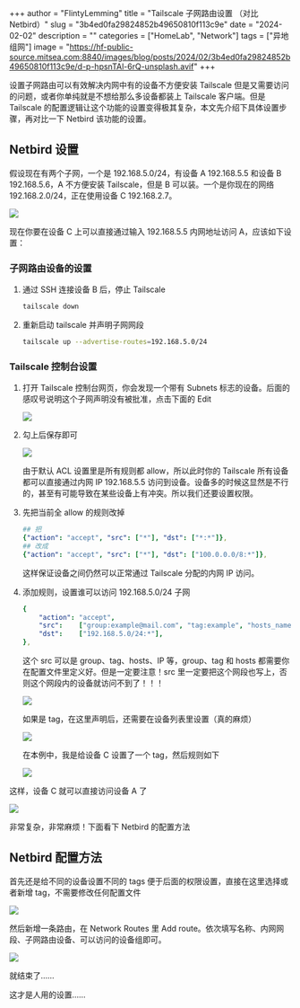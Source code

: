 +++
author = "FlintyLemming"
title = "Tailscale 子网路由设置 （对比 Netbird）"
slug = "3b4ed0fa29824852b49650810f113c9e"
date = "2024-02-02"
description = ""
categories = ["HomeLab", "Network"]
tags = ["异地组网"]
image = "https://hf-public-source.mitsea.com:8840/images/blog/posts/2024/02/3b4ed0fa29824852b49650810f113c9e/d-p-hpsnTAl-6rQ-unsplash.avif"
+++

设置子网路由可以有效解决内网中有的设备不方便安装 Tailscale 但是又需要访问的问题，或者你单纯就是不想给那么多设备都装上 Tailscale 客户端。但是 Tailscale 的配置逻辑让这个功能的设置变得极其复杂，本文先介绍下具体设置步骤，再对比一下 Netbird 该功能的设置。

## Netbird 设置

假设现在有两个子网，一个是 192.168.5.0/24，有设备 A 192.168.5.5 和设备 B 192.168.5.6，A 不方便安装 Tailscale，但是 B 可以装。一个是你现在的网络 192.168.2.0/24，正在使用设备 C 192.168.2.7。

![](https://hf-public-source.mitsea.com:8840/images/blog/posts/2024/02/3b4ed0fa29824852b49650810f113c9e/%E6%9C%AA%E5%91%BD%E5%90%8D%E7%BB%98%E5%9B%BE.drawio%281%29.avif)

现在你要在设备 C 上可以直接通过输入 192.168.5.5 内网地址访问 A，应该如下设置：

### 子网路由设备的设置

1. 通过 SSH 连接设备 B 后，停止 Tailscale

    ```bash
    tailscale down
    ```

2. 重新启动 tailscale 并声明子网网段

    ```bash
    tailscale up --advertise-routes=192.168.5.0/24
    ```


### Tailscale 控制台设置

1. 打开 Tailscale 控制台网页，你会发现一个带有 Subnets 标志的设备。后面的感叹号说明这个子网声明没有被批准，点击下面的 Edit

    ![](https://hf-public-source.mitsea.com:8840/images/blog/posts/2024/02/3b4ed0fa29824852b49650810f113c9e/Untitled.avif)

2. 勾上后保存即可

    ![](https://hf-public-source.mitsea.com:8840/images/blog/posts/2024/02/3b4ed0fa29824852b49650810f113c9e/Untitled%201.avif)

    由于默认 ACL 设置里是所有规则都 allow，所以此时你的 Tailscale 所有设备都可以直接通过内网 IP 192.168.5.5 访问到设备。设备多的时候这显然是不行的，甚至有可能导致在某些设备上有冲突。所以我们还要设置权限。

3. 先把当前全 allow 的规则改掉

    ```yaml
    ## 把
    {"action": "accept", "src": ["*"], "dst": ["*:*"]},
    ## 改成
    {"action": "accept", "src": ["*"], "dst": ["100.0.0.0/8:*"]},
    ```

    这样保证设备之间仍然可以正常通过 Tailscale 分配的内网 IP 访问。

4. 添加规则，设置谁可以访问 192.168.5.0/24 子网

    ```yaml
    {
    	"action": "accept",
    	"src":    ["group:example@mail.com", "tag:example", "hosts_name", "xxx,xxx,xxx,xxx", "192.168.5.0/24"],
    	"dst":    ["192.168.5.0/24:*"],
    },
    ```

    这个 src 可以是 group、tag、hosts、IP 等，group、tag 和 hosts 都需要你在配置文件里定义好。但是一定要注意！src 里一定要把这个网段也写上，否则这个网段内的设备就访问不到了！！！

    ![](https://hf-public-source.mitsea.com:8840/images/blog/posts/2024/02/3b4ed0fa29824852b49650810f113c9e/Untitled%202.avif)

    如果是 tag，在这里声明后，还需要在设备列表里设置（真的麻烦）

    ![](https://hf-public-source.mitsea.com:8840/images/blog/posts/2024/02/3b4ed0fa29824852b49650810f113c9e/Untitled%203.avif)

    在本例中，我是给设备 C 设置了一个 tag，然后规则如下

    ![](https://hf-public-source.mitsea.com:8840/images/blog/posts/2024/02/3b4ed0fa29824852b49650810f113c9e/%E6%8D%95%E8%8E%B7.avif)


这样，设备 C 就可以直接访问设备 A 了

![](https://hf-public-source.mitsea.com:8840/images/blog/posts/2024/02/3b4ed0fa29824852b49650810f113c9e/Untitled%205.avif)

非常复杂，非常麻烦！下面看下 Netbird 的配置方法

## Netbird 配置方法

首先还是给不同的设备设置不同的 tags 便于后面的权限设置，直接在这里选择或者新增 tag，不需要修改任何配置文件

![](https://hf-public-source.mitsea.com:8840/images/blog/posts/2024/02/3b4ed0fa29824852b49650810f113c9e/Untitled%206.avif)

然后新增一条路由，在 Network Routes 里 Add route。依次填写名称、内网网段、子网路由设备、可以访问的设备组即可。

![](https://hf-public-source.mitsea.com:8840/images/blog/posts/2024/02/3b4ed0fa29824852b49650810f113c9e/Untitled%207.avif)

就结束了……

这才是人用的设置……
